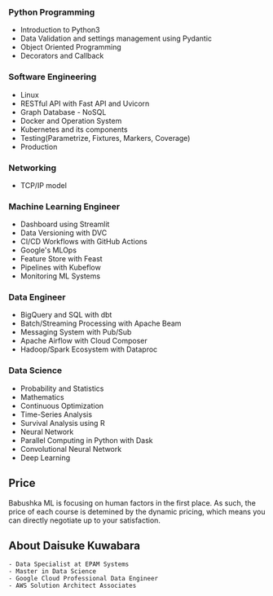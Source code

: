 ### Python Programming
- Introduction to Python3
- Data Validation and settings management using Pydantic
- Object Oriented Programming
- Decorators and Callback

### Software Engineering
- Linux
- RESTful API with Fast API and Uvicorn
- Graph Database - NoSQL
- Docker and Operation System
- Kubernetes and its components
- Testing(Parametrize, Fixtures, Markers, Coverage)
- Production

### Networking
- TCP/IP model

### Machine Learning Engineer
- Dashboard using Streamlit
- Data Versioning with DVC
- CI/CD Workflows with GitHub Actions
- Google's MLOps
- Feature Store with Feast
- Pipelines with Kubeflow
- Monitoring ML Systems

### Data Engineer
- BigQuery and SQL with dbt
- Batch/Streaming Processing with Apache Beam
- Messaging System with Pub/Sub
- Apache Airflow with Cloud Composer
- Hadoop/Spark Ecosystem with Dataproc

### Data Science
- Probability and Statistics
- Mathematics
- Continuous Optimization
- Time-Series Analysis
- Survival Analysis using R
- Neural Network
- Parallel Computing in Python with Dask
- Convolutional Neural Network
- Deep Learning


## Price
Babushka ML is focusing on human factors in the first place. As such, the price of each course is detemined by the dynamic pricing, which means you can directly negotiate up to your satisfaction.

## About Daisuke Kuwabara
```
- Data Specialist at EPAM Systems
- Master in Data Science
- Google Cloud Professional Data Engineer
- AWS Solution Architect Associates
```
